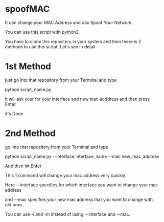 # spoofMAC
It can change your MAC Address and can Spoof Your Network.

You can use this script with python2.

You have to clone this repository in your system and then there is 2 methods to use this script, Let's see in detail

# 1st Method

just go into that repository from your Terminal and type

python script_name.py

it will ask your for your interface and new mac adddress and then press Enter

it's Done

# 2nd Method

go into that repository from your Terminal and type

python script_name.py --interface interface_name --mac new_mac_address 

And then hit Enter

This 1 command will change your mac address very quickly.

Here --interface specifies for which interface you want to change your mac address

and --mac specifies your new mac address that you want to change with old ones.

You can use -i and -m instead of using --interface and --mac.

